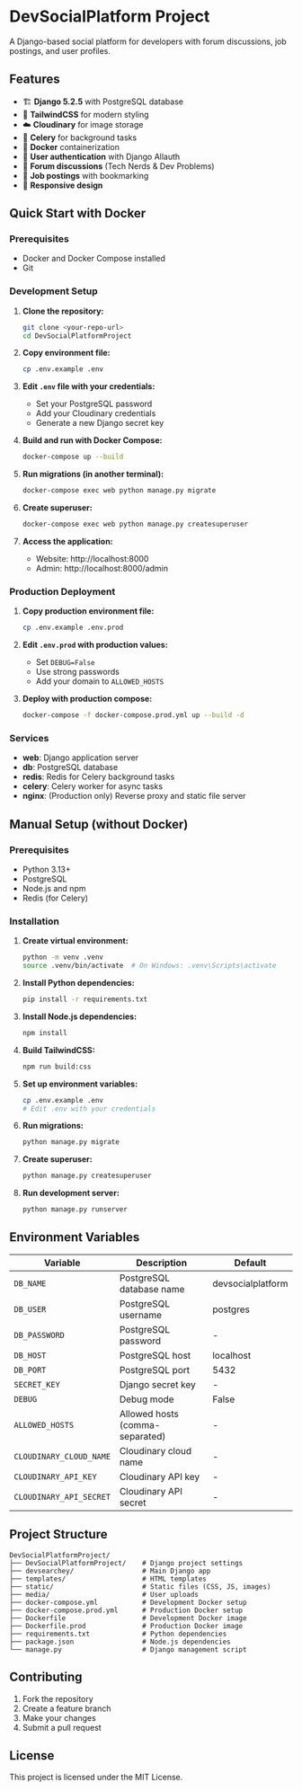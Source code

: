 # DevSocialPlatform Project

A Django-based social platform for developers with forum discussions, job postings, and user profiles.

## Features

- 🏗️ **Django 5.2.5** with PostgreSQL database
- 🎨 **TailwindCSS** for modern styling
- ☁️ **Cloudinary** for image storage
- 🔄 **Celery** for background tasks
- 🐳 **Docker** containerization
- 👤 **User authentication** with Django Allauth
- 💬 **Forum discussions** (Tech Nerds & Dev Problems)
- 💼 **Job postings** with bookmarking
- 📱 **Responsive design**

## Quick Start with Docker

### Prerequisites
- Docker and Docker Compose installed
- Git

### Development Setup

1. **Clone the repository:**
   ```bash
   git clone <your-repo-url>
   cd DevSocialPlatformProject
   ```

2. **Copy environment file:**
   ```bash
   cp .env.example .env
   ```

3. **Edit `.env` file with your credentials:**
   - Set your PostgreSQL password
   - Add your Cloudinary credentials
   - Generate a new Django secret key

4. **Build and run with Docker Compose:**
   ```bash
   docker-compose up --build
   ```

5. **Run migrations (in another terminal):**
   ```bash
   docker-compose exec web python manage.py migrate
   ```

6. **Create superuser:**
   ```bash
   docker-compose exec web python manage.py createsuperuser
   ```

7. **Access the application:**
   - Website: http://localhost:8000
   - Admin: http://localhost:8000/admin

### Production Deployment

1. **Copy production environment file:**
   ```bash
   cp .env.example .env.prod
   ```

2. **Edit `.env.prod` with production values:**
   - Set `DEBUG=False`
   - Use strong passwords
   - Add your domain to `ALLOWED_HOSTS`

3. **Deploy with production compose:**
   ```bash
   docker-compose -f docker-compose.prod.yml up --build -d
   ```

### Services

- **web**: Django application server
- **db**: PostgreSQL database
- **redis**: Redis for Celery background tasks
- **celery**: Celery worker for async tasks
- **nginx**: (Production only) Reverse proxy and static file server

## Manual Setup (without Docker)

### Prerequisites
- Python 3.13+
- PostgreSQL
- Node.js and npm
- Redis (for Celery)

### Installation

1. **Create virtual environment:**
   ```bash
   python -m venv .venv
   source .venv/bin/activate  # On Windows: .venv\Scripts\activate
   ```

2. **Install Python dependencies:**
   ```bash
   pip install -r requirements.txt
   ```

3. **Install Node.js dependencies:**
   ```bash
   npm install
   ```

4. **Build TailwindCSS:**
   ```bash
   npm run build:css
   ```

5. **Set up environment variables:**
   ```bash
   cp .env.example .env
   # Edit .env with your credentials
   ```

6. **Run migrations:**
   ```bash
   python manage.py migrate
   ```

7. **Create superuser:**
   ```bash
   python manage.py createsuperuser
   ```

8. **Run development server:**
   ```bash
   python manage.py runserver
   ```

## Environment Variables

| Variable | Description | Default |
|----------|-------------|---------|
| `DB_NAME` | PostgreSQL database name | devsocialplatform |
| `DB_USER` | PostgreSQL username | postgres |
| `DB_PASSWORD` | PostgreSQL password | - |
| `DB_HOST` | PostgreSQL host | localhost |
| `DB_PORT` | PostgreSQL port | 5432 |
| `SECRET_KEY` | Django secret key | - |
| `DEBUG` | Debug mode | False |
| `ALLOWED_HOSTS` | Allowed hosts (comma-separated) | - |
| `CLOUDINARY_CLOUD_NAME` | Cloudinary cloud name | - |
| `CLOUDINARY_API_KEY` | Cloudinary API key | - |
| `CLOUDINARY_API_SECRET` | Cloudinary API secret | - |

## Project Structure

```
DevSocialPlatformProject/
├── DevSocialPlatformProject/    # Django project settings
├── devsearchey/                 # Main Django app
├── templates/                   # HTML templates
├── static/                      # Static files (CSS, JS, images)
├── media/                       # User uploads
├── docker-compose.yml           # Development Docker setup
├── docker-compose.prod.yml      # Production Docker setup
├── Dockerfile                   # Development Docker image
├── Dockerfile.prod              # Production Docker image
├── requirements.txt             # Python dependencies
├── package.json                 # Node.js dependencies
└── manage.py                    # Django management script
```

## Contributing

1. Fork the repository
2. Create a feature branch
3. Make your changes
4. Submit a pull request

## License

This project is licensed under the MIT License.
